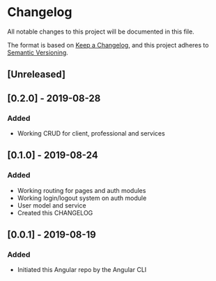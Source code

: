 
# Changelog

All notable changes to this project will be documented in this file.

The format is based on [Keep a Changelog](https://keepachangelog.com/en/1.0.0/), and this project adheres to [Semantic Versioning](https://semver.org/spec/v2.0.0.html).

## [Unreleased]

## [0.2.0] - 2019-08-28

### Added

- Working CRUD for client, professional and services

## [0.1.0] - 2019-08-24

### Added

- Working routing for pages and auth modules
- Working login/logout system on auth module
- User model and service
- Created this CHANGELOG

## [0.0.1] - 2019-08-19

### Added

- Initiated this Angular repo by the Angular CLI
